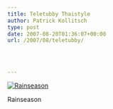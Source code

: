 ```yaml
---
title: Teletubby Thaistyle
author: Patrick Kollitsch
type: post
date: 2007-08-20T01:36:07+00:00
url: /2007/08/teletubby/




---
```

<div class="flickr">
  <a href="http://www.flickr.com/photos/schreibblogade/1182894751/" title="Rainseason"><img src="//farm2.static.flickr.com/1423/1182894751_8ec194c796.jpg" alt="Rainseason" /></a></p> 
  
  <p>
    Rainseason
  </p>
</div>